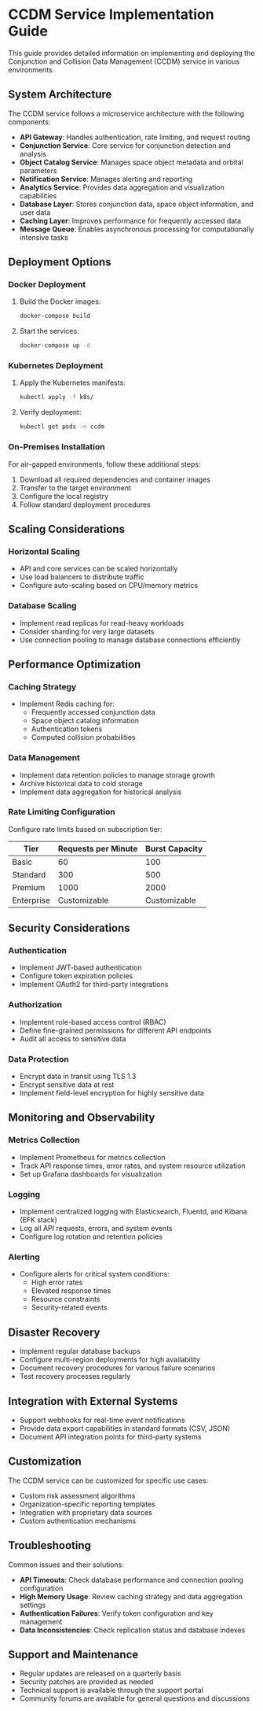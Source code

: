 # CCDM Service Implementation Guide

This guide provides detailed information on implementing and deploying the Conjunction and Collision Data Management (CCDM) service in various environments.

## System Architecture

The CCDM service follows a microservice architecture with the following components:

- **API Gateway**: Handles authentication, rate limiting, and request routing
- **Conjunction Service**: Core service for conjunction detection and analysis
- **Object Catalog Service**: Manages space object metadata and orbital parameters
- **Notification Service**: Manages alerting and reporting
- **Analytics Service**: Provides data aggregation and visualization capabilities
- **Database Layer**: Stores conjunction data, space object information, and user data
- **Caching Layer**: Improves performance for frequently accessed data
- **Message Queue**: Enables asynchronous processing for computationally intensive tasks

## Deployment Options

### Docker Deployment

1. Build the Docker images:
   ```bash
   docker-compose build
   ```

2. Start the services:
   ```bash
   docker-compose up -d
   ```

### Kubernetes Deployment

1. Apply the Kubernetes manifests:
   ```bash
   kubectl apply -f k8s/
   ```

2. Verify deployment:
   ```bash
   kubectl get pods -n ccdm
   ```

### On-Premises Installation

For air-gapped environments, follow these additional steps:

1. Download all required dependencies and container images
2. Transfer to the target environment
3. Configure the local registry
4. Follow standard deployment procedures

## Scaling Considerations

### Horizontal Scaling

- API and core services can be scaled horizontally
- Use load balancers to distribute traffic
- Configure auto-scaling based on CPU/memory metrics

### Database Scaling

- Implement read replicas for read-heavy workloads
- Consider sharding for very large datasets
- Use connection pooling to manage database connections efficiently

## Performance Optimization

### Caching Strategy

- Implement Redis caching for:
  - Frequently accessed conjunction data
  - Space object catalog information
  - Authentication tokens
  - Computed collision probabilities

### Data Management

- Implement data retention policies to manage storage growth
- Archive historical data to cold storage
- Implement data aggregation for historical analysis

### Rate Limiting Configuration

Configure rate limits based on subscription tier:

| Tier | Requests per Minute | Burst Capacity |
|------|---------------------|----------------|
| Basic | 60 | 100 |
| Standard | 300 | 500 |
| Premium | 1000 | 2000 |
| Enterprise | Customizable | Customizable |

## Security Considerations

### Authentication

- Implement JWT-based authentication
- Configure token expiration policies
- Implement OAuth2 for third-party integrations

### Authorization

- Implement role-based access control (RBAC)
- Define fine-grained permissions for different API endpoints
- Audit all access to sensitive data

### Data Protection

- Encrypt data in transit using TLS 1.3
- Encrypt sensitive data at rest
- Implement field-level encryption for highly sensitive data

## Monitoring and Observability

### Metrics Collection

- Implement Prometheus for metrics collection
- Track API response times, error rates, and system resource utilization
- Set up Grafana dashboards for visualization

### Logging

- Implement centralized logging with Elasticsearch, Fluentd, and Kibana (EFK stack)
- Log all API requests, errors, and system events
- Configure log rotation and retention policies

### Alerting

- Configure alerts for critical system conditions:
  - High error rates
  - Elevated response times
  - Resource constraints
  - Security-related events

## Disaster Recovery

- Implement regular database backups
- Configure multi-region deployments for high availability
- Document recovery procedures for various failure scenarios
- Test recovery processes regularly

## Integration with External Systems

- Support webhooks for real-time event notifications
- Provide data export capabilities in standard formats (CSV, JSON)
- Document API integration points for third-party systems

## Customization

The CCDM service can be customized for specific use cases:

- Custom risk assessment algorithms
- Organization-specific reporting templates
- Integration with proprietary data sources
- Custom authentication mechanisms

## Troubleshooting

Common issues and their solutions:

- **API Timeouts**: Check database performance and connection pooling configuration
- **High Memory Usage**: Review caching strategy and data aggregation settings
- **Authentication Failures**: Verify token configuration and key management
- **Data Inconsistencies**: Check replication status and database indexes

## Support and Maintenance

- Regular updates are released on a quarterly basis
- Security patches are provided as needed
- Technical support is available through the support portal
- Community forums are available for general questions and discussions 